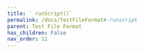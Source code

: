 ```yaml
---
title: ` runScript()`
permalink: /docs/TestFileFormat#-runscript
parent: Test File Format
has_children: False
nav_order: 11
---
```

